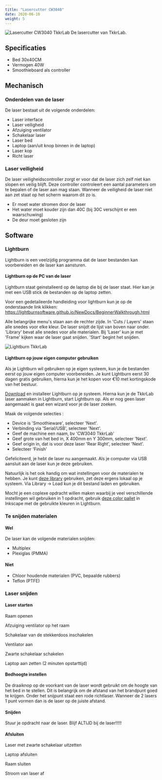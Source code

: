 ```yaml
---
title: "Lasercutter CW3040"
date: 2020-06-10
weight: 5
---
```


![Lasercutter CW3040 TkkrLab](/images/TkkrLab_Laser_Cutter_CW3040.jpeg)
De lasercutter van TkkrLab.
  
## Specificaties
 * Bed 30x40CM
 * Vermogen 40W
 * Smoothieboard als controller

## Mechanisch

### Onderdelen van de laser

De laser bestaat uit de volgende onderdelen:

 * Laser interface
 * Laser veiligheid
 * Afzuiging ventilator
 * Schakelaar laser
 * Laser bed
 * Laptop (aan/uit knop binnen in de laptop)
 * Laser kop
 * Richt laser
 

### Laser veiligheid

De laser veiligheidscontroller zorgt er voor dat de laser zich zelf niet kan slopen en veilig blijft. Deze controller controleert een aantal parameters om te bepalen of de laser aan mag staan. Wanneer de veiligheid de laser niet aan zet staat op het scherm waarom dit zo is.

 * Er moet water stromen door de laser
 * Het water moet kouder zijn dan 40C (bij 30C verschijnt er een waarschuwing)
 * De deur moet gesloten zijn

## Software

### Lightburn

Lightburn is een veelzijdig programma dat de laser bestanden kan voorbereiden en de laser kan aansturen.

#### Lightburn op de PC van de laser

Lightburn staat geinstalleerd op de laptop die bij de laser staat. Hier kan je met een USB stick de bestanden op de laptop zetten. 

Voor een gedetaileerde handleiding voor lightburn kun je op de onderstaande link klikken:
https://lightburnsoftware.github.io/NewDocs/BeginnerWalkthrough.html

Alle belangrijke menu's staan aan de rechter zijde. In 'Cuts / Layers' staan alle snedes voor elke kleur. De laser snijdt de lijst van boven naar onder. 'Library' bevat alle snedes voor alle materialen. Bij 'Laser' kun je met 'Frame' kijken waar de laser gaat snijden. 'Start' begint het snijden.

![Lightburn TkkrLab](/images/Lightburn_TkkrLab.png)

#### Lightburn op jouw eigen computer gebruiken

Als je Lightburn wil gebruiken op je eigen systeem, kun je de bestanden eerst op jouw eigen computer voorbereiden. Je kunt Lightburn eerst 30 dagen gratis gebruiken, hierna kun je het kopen voor €10 met kortingskode van het bestuur.

[Download](https://lightburnsoftware.com/pages/trial-version-try-before-you-buy) en installeer Lightburn op je systeem. Hierna kun je de TkkrLab laser aanmaken in Lightburn, start Lightburn op. Als er nog geen laser aangemaakt is gaat een wizard voor je de laser zoeken. 

Maak de volgende selecties :

 * Device is 'Smoothieware', selecteer 'Next'.
 * Verbinding via 'Serial/USB', selecteer 'Next'.
 * Geef de machine een naam, bv 'CW3040 TkkrLab'
 * Geef grote van het bed in, X 400mm en Y 300mm, selecteer 'Next'.
 * Geef origin in, dat is voor deze laser 'Rear Right', selecteer 'Next'.
 * Selecteer 'Finish'

Gefeliciteerd, je hebt de laser nu aangemaakt. Als je computer via USB aansluit aan de laser kun je deze gebruiken.

Natuurlijk is het ook handig om wat instellingen voor de materialen te hebben. Je kunt [deze library](/files/Tkkrlab.clb) gebruiken, zet deze ergens lokaal op je systeem. Via Library -> Load kun je dit bestand laden en gebruiken.

Mocht je een coplexe opdracht willen maken waarbij je veel verschillende instellingen wil gebruiken in 1 opdracht, gebruik [deze color pallet](/files/color_palette_lightburn.zip) in Inkscape met de gebruikte kleuren in Lightburn.

### Te snijden materialen

#### Wel

De laser kan de volgende materialen snijden:

 * Multiplex
 * Plexiglas (PMMA)

#### Niet

 * Chloor houdende materialen (PVC, bepaalde rubbers)
 * Teflon (PTFE)

### Laser snijden

#### Laser starten

Raam openen

Afzuiging ventilator op het raam

Schakelaar van de stekkerdoos inschakelen

Ventilator aan

Zwarte schakelaar schakelen

Laptop aan zetten (2 minuten opstarttijd)

#### Bedhoogte instellen

De draaiknop op de voorkant van de laser wordt gebruikt om de hoogte van het bed in te stellen. Dit is belangrijk om de afstand van het brandpunt goed te krijgen. Onder het snijpunt staat een rode richtlaser. Wanneer de 2 lasers 1 punt vormen dan is de laser op de juiste afstand.

#### Snijden

Stuur je opdracht naar de laser. Blijf ALTIJD bij de laser!!!!! 

#### Afsluiten

Laser met zwarte schakelaar uitzetten

Laptop afsluiten

Raam sluiten

Stroom van laser af



